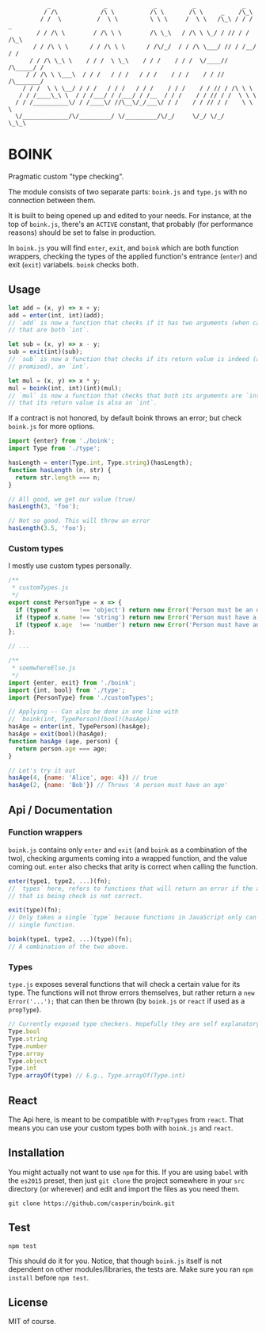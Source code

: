 ```
           _               _             _          _             _
          / /\            /\ \          /\ \       /\ \     _    /\_\
         / /  \          /  \ \         \ \ \     /  \ \   /\_\ / / /  _
        / / /\ \        / /\ \ \        /\ \_\   / /\ \ \_/ / // / /  /\_\
       / / /\ \ \      / / /\ \ \      / /\/_/  / / /\ \___/ // / /__/ / /
      / / /\ \_\ \    / / /  \ \_\    / / /    / / /  \/____// /\_____/ /
     / / /\ \ \___\  / / /   / / /   / / /    / / /    / / // /\_______/
    / / /  \ \ \__/ / / /   / / /   / / /    / / /    / / // / /\ \ \
   / / /____\_\ \  / / /___/ / /___/ / /__  / / /    / / // / /  \ \ \
  / / /__________\/ / /____\/ //\__\/_/___\/ / /    / / // / /    \ \ \
  \/_____________/\/_________/ \/_________/\/_/     \/_/ \/_/      \_\_\

```

# BOINK

Pragmatic custom "type checking".

The module consists of two separate parts: `boink.js` and `type.js` with no
connection between them.

It is built to being opened up and edited to your needs. For instance, at the
top of `boink.js`, there's an `ACTIVE` constant, that probably (for performance
reasons) should be set to false in production.

In `boink.js` you will find `enter`, `exit`, and `boink` which are both function
wrappers, checking the types of the applied function's entrance (`enter`) and
exit (`exit`) variabels. `boink` checks both.

## Usage

```js
let add = (x, y) => x + y;
add = enter(int, int)(add);
// `add` is now a function that checks if it has two arguments (when called)
// that are both `int`.

let sub = (x, y) => x - y;
sub = exit(int)(sub);
// `sub` is now a function that checks if its return value is indeed (as
// promised), an `int`.

let mul = (x, y) => x * y;
mul = boink(int, int)(int)(mul);
// `mul` is now a function that checks that both its arguments are `int`, and
// that its return value is also an `int`.
```

If a contract is not honored, by default boink throws an error; but check
`boink.js` for more options.

```js
import {enter} from './boink';
import Type from './type';

hasLength = enter(Type.int, Type.string)(hasLength);
function hasLength (n, str) {
  return str.length === n;
}

// All good, we get our value (true)
hasLength(3, 'foo');

// Not so good. This will throw an error
hasLength(3.5, 'foo');
```

### Custom types

I mostly use custom types personally.

```js
/**
 * customTypes.js
 */
export const PersonType = x => {
  if (typeof x      !== 'object') return new Error('Person must be an object');
  if (typeof x.name !== 'string') return new Error('Person must have a name');
  if (typeof x.age  !== 'number') return new Error('Person must have an age');
};

// ...

/**
 * soemwhereElse.js
 */
import {enter, exit} from './boink';
import {int, bool} from './type';
import {PersonType} from './customTypes';

// Applying -- Can also be done in one line with
// `boink(int, TypePerson)(bool)(hasAge)`
hasAge = enter(int, TypePerson)(hasAge);
hasAge = exit(bool)(hasAge);
function hasAge (age, person) {
  return person.age === age;
}

// Let's try it out
hasAge(4, {name: 'Alice', age: 4}) // true
hasAge(2, {name: 'Bob'}) // Throws 'A person must have an age'
```


## Api / Documentation

### Function wrappers

`boink.js` contains only `enter` and `exit` (and `boink` as a combination of the
two), checking arguments coming into a wrapped function, and the value coming
out. `enter` also checks that arity is correct when calling the function.

```js
enter(type1, type2, ...)(fn);
// `types` here, refers to functions that will return an error if the argument
// that is being check is not correct.
```

```js
exit(type)(fn);
// Only takes a single `type` because functions in JavaScript only can return a
// single function.
```

```js
boink(type1, type2, ...)(type)(fn);
// A combination of the two above.
```

### Types

`type.js` exposes several functions that will check a certain value for its
type. The functions will not throw errors themselves, but rather return a `new
Error('...');` that can then be thrown (by `boink.js` or `react` if used as a
`propType`).

```js
// Currently exposed type checkers. Hopefully they are self explanatory.
Type.bool
Type.string
Type.number
Type.array
Type.object
Type.int
Type.arrayOf(type) // E.g., Type.arrayOf(Type.int)
```


## React

The Api here, is meant to be compatible with `PropTypes` from `react`. That
means you can use your custom types both with `boink.js` and `react`.


## Installation

You might actually not want to use `npm` for this. If you are using `babel` with
the `es2015` preset, then just `git clone` the project somewhere in your `src`
directory (or wherever) and edit and import the files as you need them.

```
git clone https://github.com/casperin/boink.git
```


## Test

```
npm test
```

This should do it for you. Notice, that though `boink.js` itself is not
dependent on other modules/libraries, the tests are. Make sure you ran `npm
install` before `npm test`.


## License

MIT of course.
